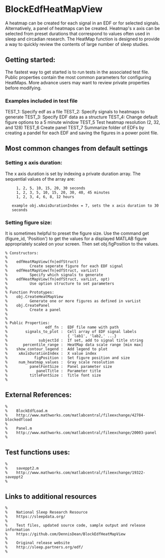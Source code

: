 BlockEdfHeatMapView
===================


A heatmap can be created for each signal in an EDF or for selected signals. Alternatively, a panel of heatmaps can be created. Heatmap's x axis can be selected from preset durations that correspond to values often used in sleep and circadian research. The HeatMap function is designed to provide a way to quickly review the contents of large number of sleep studies.


## Getting started:
The fastest way to get started is to run tests in the associated test file. Public properties contain the most common parameters for configuring HeatMaps.  More advance users may want to review private properties before modifying.

### Examples included in test file
TEST_1: Specify edf as a file
TEST_2: Specify signals to heatmaps to generate
TEST_3: Specify EDF data as a structure
TEST_4: Change default figure options to a 5 minute window
TEST_5  Test heatmap resolution (2, 32, and 128)
TEST_6  Create panel
TEST_7  Summarize folder of EDFs by creating a pandel for each EDF and saving the figures in a power point file.      
             
## Most common changes from default settings

### Setting x axis duration:
The x axis duration is set by indexing a private duration array. The sequential values of the array are:
  
         1, 2, 5, 10, 15, 20, 30 seconds
         1, 2, 3, 5, 10, 15, 20, 30, 40, 45 minutes
         1, 2, 3, 4, 6, 8, 12 hours
    
       example obj.xAxisDurationIndex = 7, sets the x axis duration to 30
       seconds
    
### Setting figure size:
It is sometimes helpful to preset the figure size.  Use the command get (figure_id, 'Position') to get the values for a displayed MATLAB figure appropriately scaled on your screen. Then set obj.figPosition to the values.

    % Constructors:
    %
    %    edfHeatMapView(fn|edfStruct)
    %          Create seperate figure for each EDF signal
    %    edfHeatMapView(fn|edfStruct, varList)
    %          Specify which signals to generate
    %    edfHeatMapView(fn|edfStruct, varList, opt)
    %          Use option structure to set parameters
    %
    % Function Prototypes:
    %    obj.CreateHeatMapView
    %          Generate one or more figures as defined in varList
    %    obj.CreatePanel
    %          Create a panel  
    %
    %
    % Public Properties:
    %                 edf_fn :  EDF file name with path
    %        signals_to_plot :  Cell array of EDF signal labels 
    %                           { 'lab1', 'lab2,' ...}
    %              subjectId :  If set, add to signal title string 
    %       percentile_range :  HeatMap data scale range [min max]
    %    show_contour_legend :  Add legend to plot           
    %     xAxisDurationIndex :  X value index
    %            figPosition :  Set figure position and size
    %     num_heatmap_values :  Gray scale resolution
    %          panelFontSize :  Panel parameter size                 
    %             panelTitle :  Parameter title
    %          titleFontSize :  Title font size
    %

## External References:

    %
    %    BlockEdfLoad.m
    %    http://www.mathworks.com/matlabcentral/fileexchange/42784-blockedfload
    %
    %    Panel.m
    %    http://www.mathworks.com/matlabcentral/fileexchange/20003-panel
    %
    
## Test functions uses:
    %
    %    saveppt2.m
    %    http://www.mathworks.com/matlabcentral/fileexchange/19322-saveppt2
    %
    
## Links to additional resources
    %    
    %    National Sleep Research Resource
    %    https://sleepdata.org/
    %
    %    Test files, updated source code, sample output and release information
    %    https://github.com/DennisDean/BlockEdfHeatMapView
    %
    %    Original release website
    %    http://sleep.partners.org/edf/
    % 
